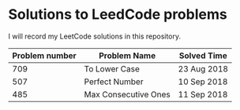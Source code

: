 # Solutions to LeedCode problems
I will record my LeetCode solutions in this repository.

|Problem number | Problem Name  | Solved Time |
|---------------|---------------|-------------|
|709            | To Lower Case | 23 Aug 2018 |
|507            | Perfect Number| 10 Sep 2018 |
|485            |Max Consecutive Ones | 11 Sep 2018 |